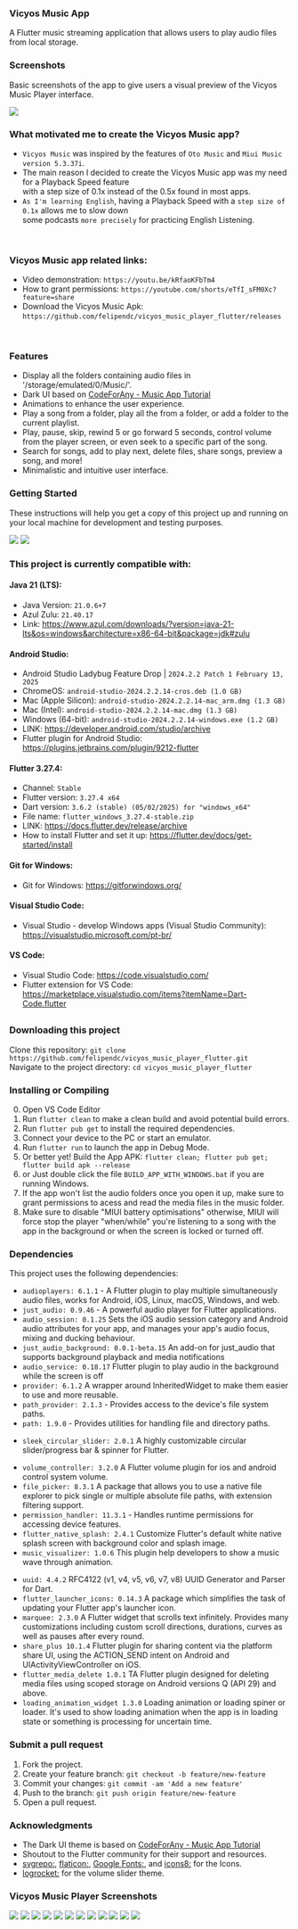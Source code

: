 ### Vicyos Music App

A Flutter music streaming application that allows users to play audio files from local storage.

### Screenshots

Basic screenshots of the app to give users a visual preview of the Vicyos Music Player interface.


<img src="https://github.com/felipendc/vicyos_music_player_flutter/blob/main/SCREENSHOTS_DEMO/read_banners/1.png">

 <br />
 
### What motivated me to create the Vicyos Music app?  <br />
- `Vicyos Music` was inspired by the features of `Oto Music` and `Miui Music version 5.3.37i`. <br />
- The main reason I decided to create the Vicyos Music app was my need for a Playback Speed feature  <br />
with a step size of 0.1x instead of the 0.5x found in most apps.  <br />
- `As I'm learning English`, having a Playback Speed with a `step size of 0.1x` allows me to slow down <br />
some podcasts `more precisely` for practicing English Listening.

 <br />

 ### Vicyos Music app related links:
 - Video demonstration: `https://youtu.be/kRfaoKFbTm4`
 - How to grant permissions: `https://youtube.com/shorts/eTfI_sFM0Xc?feature=share`
 - Download the Vicyos Music Apk: `https://github.com/felipendc/vicyos_music_player_flutter/releases`

 <br />
 
### Features

- Display all the folders containing audio files in '/storage/emulated/0/Music/'.
- Dark UI based on [CodeForAny - Music App Tutorial](https://youtube.com/playlist?list=PLzcRC7PA0xWRXGSJZOyD5_SXyGIRt6VFr)
- Animations to enhance the user experience.
- Play a song from a folder, play all the from a folder, or add a folder to the current playlist.
- Play, pause, skip, rewind 5 or go forward 5 seconds, control volume from the player screen, or even seek to a specific part of the song.
- Search for songs, add to play next, delete files, share songs, preview a song, and more!
- Minimalistic and intuitive user interface.


### Getting Started

These instructions will help you get a copy of this project up and running on your local machine for development and testing purposes.


<img src="https://github.com/felipendc/vicyos_music_player_flutter/blob/main/SCREENSHOTS_DEMO/how-it-should-look-like_1.png">
<img src="https://github.com/felipendc/vicyos_music_player_flutter/blob/main/SCREENSHOTS_DEMO/how-it-should-look-like_2.png">


### This project is currently compatible with:


#### Java 21 (LTS):
- Java Version: `21.0.6+7`
- Azul Zulu: `21.40.17`
- Link: https://www.azul.com/downloads/?version=java-21-lts&os=windows&architecture=x86-64-bit&package=jdk#zulu


#### Android Studio:
- Android Studio Ladybug Feature Drop | `2024.2.2 Patch 1 February 13, 2025`
- ChromeOS: `android-studio-2024.2.2.14-cros.deb (1.0 GB)`
- Mac (Apple Silicon): `android-studio-2024.2.2.14-mac_arm.dmg (1.3 GB)`
- Mac (Intel): `android-studio-2024.2.2.14-mac.dmg (1.3 GB)`
- Windows (64-bit): `android-studio-2024.2.2.14-windows.exe (1.2 GB)`
- LINK: https://developer.android.com/studio/archive
- Flutter plugin for Android Studio: https://plugins.jetbrains.com/plugin/9212-flutter



#### Flutter 3.27.4:
- Channel: `Stable`
- Flutter version: `3.27.4 x64`
- Dart version: `3.6.2 (stable) (05/02/2025) for "windows_x64"`
- File name:  `flutter_windows_3.27.4-stable.zip` 
- LINK: https://docs.flutter.dev/release/archive
- How to install Flutter and set it up: https://flutter.dev/docs/get-started/install


#### Git for Windows:

- Git for Windows: https://gitforwindows.org/


#### Visual Studio Code:

- Visual Studio - develop Windows apps (Visual Studio Community): https://visualstudio.microsoft.com/pt-br/


#### VS Code:

- Visual Studio Code: https://code.visualstudio.com/
- Flutter extension for VS Code: https://marketplace.visualstudio.com/items?itemName=Dart-Code.flutter 


##

### Downloading this project

Clone this repository: `git clone https://github.com/felipendc/vicyos_music_player_flutter.git` <br />
Navigate to the project directory: `cd vicyos_music_player_flutter` <br />
<!-- Choose the one you want "GetX" or "StreamBuilder" UI state management. <br /> -->

### Installing or Compiling

0. Open VS Code Editor
1. Run `flutter clean` to make a clean build and avoid potential build errors.
2. Run `flutter pub get` to install the required dependencies.
3. Connect your device to the PC or start an emulator.
4. Run `flutter run` to launch the app in Debug Mode.
5. Or better yet! Build the App APK: `flutter clean; flutter pub get; flutter build apk --release`
6. or Just double click the file `BUILD_APP_WITH_WINDOWS.bat` if you are running Windows.
7. If the app won't list the audio folders once you open it up, make sure to grant permissions to acess and read the media files in the music folder.
8. Make sure to disable "MIUI battery optimisations" otherwise, MIUI will force stop the player "when/while" you're listening to a song with the app in the background or when the screen is locked or turned off.

### Dependencies

This project uses the following dependencies:

- `audioplayers: 6.1.1` - A Flutter plugin to play multiple simultaneously audio files, works for Android, iOS, Linux, macOS, Windows, and web.
- `just_audio: 0.9.46` - A powerful audio player for Flutter applications.
- `audio_session: 0.1.25` Sets the iOS audio session category and Android audio attributes for your app, and manages your app's audio focus, mixing and ducking behaviour.
- `just_audio_background: 0.0.1-beta.15` An add-on for just_audio that supports background playback and media notifications
- `audio_service: 0.18.17` Flutter plugin to play audio in the background while the screen is off
- `provider: 6.1.2` A wrapper around InheritedWidget to make them easier to use and more reusable.
- `path_provider: 2.1.3` - Provides access to the device's file system paths.
- `path: 1.9.0` - Provides utilities for handling file and directory paths.
<!-- - `media_info: 0.12.0+2` Platform services exposed to Flutter apps. -->
- `sleek_circular_slider: 2.0.1` A highly customizable circular slider/progress bar & spinner for Flutter.
<!-- - `flutter_media_metadata: 1.0.0+1` A Flutter plugin to read metadata of media files. -->
- `volume_controller: 3.2.0` A Flutter volume plugin for ios and android control system volume.
- `file_picker: 8.3.1` A package that allows you to use a native file explorer to pick single or multiple absolute file paths, with extension filtering support.
- `permission_handler: 11.3.1` - Handles runtime permissions for accessing device features.
- `flutter_native_splash: 2.4.1` Customize Flutter's default white native splash screen with background color and splash image.
- `music_visualizer: 1.0.6` This plugin help developers to show a music wave through animation.
<!-- - `get: 4.6.6` Open screens/snackbars/dialogs without context, manage states and inject dependencies easily with GetX. -->
- `uuid: 4.4.2` RFC4122 (v1, v4, v5, v6, v7, v8) UUID Generator and Parser for Dart.
- `flutter_launcher_icons: 0.14.3` A package which simplifies the task of updating your Flutter app's launcher icon.
- `marquee: 2.3.0` A Flutter widget that scrolls text infinitely. Provides many customizations including custom scroll directions, durations, curves as well as pauses after every round.
- `share_plus 10.1.4` Flutter plugin for sharing content via the platform share UI, using the ACTION_SEND intent on Android and UIActivityViewController on iOS.
- `flutter_media_delete 1.0.1` TA Flutter plugin designed for deleting media files using scoped storage on Android versions Q (API 29) and above.
- `loading_animation_widget 1.3.0` Loading animation or loading spiner or loader. It's used to show loading animation when the app is in loading state or something is processing for uncertain time.


### Submit a pull request
1. Fork the project.
2. Create your feature branch: `git checkout -b feature/new-feature`
3. Commit your changes: `git commit -am 'Add a new feature'`
4. Push to the branch: `git push origin feature/new-feature`
5. Open a pull request.



### Acknowledgments

- The Dark UI theme is based on [CodeForAny - Music App Tutorial](https://youtube.com/playlist?list=PLzcRC7PA0xWRXGSJZOyD5_SXyGIRt6VFr)
- Shoutout to the Flutter community for their support and resources.
- [svgrepo:](https://www.svgrepo.com/), [flaticon:](https://www.flaticon.com/), [Google Fonts:](https://fonts.google.com/icons), and [icons8:](https://icons8.com.br/) for the Icons.
- [logrocket:](https://blog.logrocket.com/flutter-slider-widgets-deep-dive-with-examples/) for the volume slider theme.



### Vicyos Music Player Screenshots 

<img src="https://github.com/felipendc/vicyos_music_player_flutter/blob/main/SCREENSHOTS_DEMO/read_banners/11.png">
<img src="https://github.com/felipendc/vicyos_music_player_flutter/blob/main/SCREENSHOTS_DEMO/read_banners/12.png">
<img src="https://github.com/felipendc/vicyos_music_player_flutter/blob/main/SCREENSHOTS_DEMO/read_banners/13.png">
<img src="https://github.com/felipendc/vicyos_music_player_flutter/blob/main/SCREENSHOTS_DEMO/read_banners/6.png">
<img src="https://github.com/felipendc/vicyos_music_player_flutter/blob/main/SCREENSHOTS_DEMO/read_banners/2.png">
<img src="https://github.com/felipendc/vicyos_music_player_flutter/blob/main/SCREENSHOTS_DEMO/read_banners/3.png">
<img src="https://github.com/felipendc/vicyos_music_player_flutter/blob/main/SCREENSHOTS_DEMO/read_banners/4.png">
<img src="https://github.com/felipendc/vicyos_music_player_flutter/blob/main/SCREENSHOTS_DEMO/read_banners/5.png">
<img src="https://github.com/felipendc/vicyos_music_player_flutter/blob/main/SCREENSHOTS_DEMO/read_banners/7.png">
<img src="https://github.com/felipendc/vicyos_music_player_flutter/blob/main/SCREENSHOTS_DEMO/read_banners/8.png">
<img src="https://github.com/felipendc/vicyos_music_player_flutter/blob/main/SCREENSHOTS_DEMO/read_banners/9.png">
<img src="https://github.com/felipendc/vicyos_music_player_flutter/blob/main/SCREENSHOTS_DEMO/read_banners/10.png">



